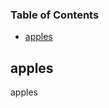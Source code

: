 <!-- Generated by documentation.js. Update this documentation by updating the source code. -->

### Table of Contents

-   [apples](#apples)

## apples

apples
